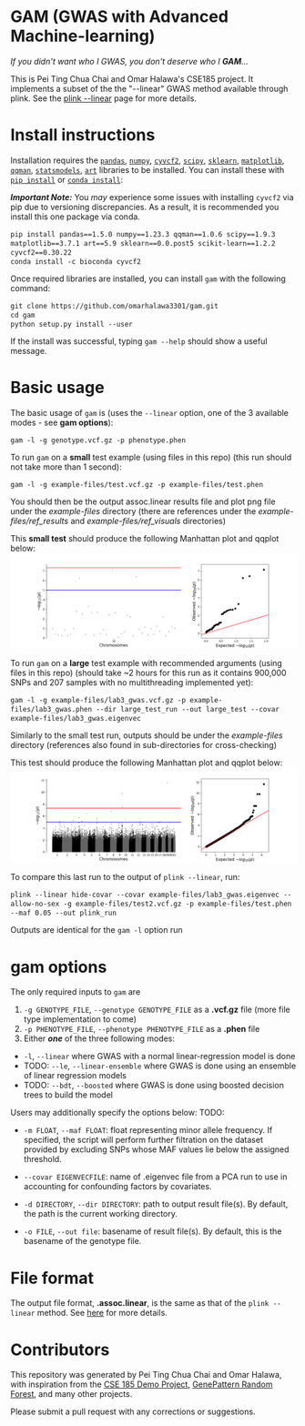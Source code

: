 # GAM (GWAS with Advanced Machine-learning)
_If you didn't want who I GWAS, you don't deserve who I **GAM**..._

This is Pei Ting Chua Chai and Omar Halawa's CSE185 project. It implements a subset of the the "--linear" GWAS method available through plink. See the [plink --linear](https://www.cog-genomics.org/plink/1.9/assoc#linear) page for more details.

# Install instructions

Installation requires the [`pandas`](https://pandas.pydata.org/), [`numpy`](https://numpy.org/), [`cyvcf2`](https://brentp.github.io/cyvcf2/), [`scipy`](https://docs.scipy.org/doc/scipy/), [`sklearn`](https://scikit-learn.org/), [`matplotlib`](https://matplotlib.org/), [`qqman`](https://pypi.org/project/qqman/), [`statsmodels`](https://www.statsmodels.org/stable/index.html), [`art`](https://pypi.org/project/art/) libraries to be installed. You can install these with [`pip install`](https://www.dataquest.io/blog/install-pip-windows/) or [`conda install`](https://dev.to/waylonwalker/installing-miniconda-on-linux-from-the-command-line-4ad7):

_**Important Note:**_ You _may_ experience some issues with installing `cyvcf2` via pip due to versioning discrepancies. As a result, it is recommended you install this one package via conda.

```
pip install pandas==1.5.0 numpy==1.23.3 qqman==1.0.6 scipy==1.9.3 matplotlib==3.7.1 art==5.9 sklearn==0.0.post5 scikit-learn==1.2.2
cyvcf2==0.30.22
conda install -c bioconda cyvcf2
```

Once required libraries are installed, you can install `gam` with the following command:

```
git clone https://github.com/omarhalawa3301/gam.git
cd gam
python setup.py install --user
```

If the install was successful, typing `gam --help` should show a useful message.

# Basic usage

The basic usage of `gam` is (uses the `--linear` option, one of the 3 available modes - see **gam options**):

```
gam -l -g genotype.vcf.gz -p phenotype.phen
```

To run `gam` on a **small** test example (using files in this repo) (this run should not take more than 1 second):
```
gam -l -g example-files/test.vcf.gz -p example-files/test.phen
```
You should then be the output assoc.linear results file and plot png file under the _example-files_ directory (there are references under the _example-files/ref_results_ and _example-files/ref_visuals_ directories)

This **small test** should produce the following Manhattan plot and qqplot below:
![title](example-files/ref_visuals/test_qqplot.png "Small Test Plots")  


To run `gam` on a **large** test example with recommended arguments (using files in this repo) (should take ~2 hours for this run as it contains 900,000 SNPs and 207 samples with no multithreading implemented yet):
```
gam -l -g example-files/lab3_gwas.vcf.gz -p example-files/lab3_gwas.phen --dir large_test_run --out large_test --covar example-files/lab3_gwas.eigenvec
```
Similarly to the small test run, outputs should be under the _example-files_ directory (references also found in sub-directories for cross-checking)

This test should produce the following Manhattan plot and qqplot below:
![title](example-files/ref_visuals/lab3_gwas.png "Genome-Wide Test Plots")  




To compare this last run to the output of `plink --linear`, run:
```
plink --linear hide-covar --covar example-files/lab3_gwas.eigenvec --allow-no-sex -g example-files/test2.vcf.gz -p example-files/test.phen --maf 0.05 --out plink_run
```
Outputs are identical for the `gam -l` option run

# gam options

The only required inputs to `gam` are 

1. `-g GENOTYPE_FILE`, `--genotype GENOTYPE_FILE` as a **.vcf.gz** file (more file type implementation to come)
2. `-p PHENOTYPE_FILE`, `--phenotype PHENOTYPE_FILE` as a **.phen** file
3. Either _**one**_ of the three following modes:
* `-l`, `--linear` where GWAS with a normal linear-regression model is done
* TODO: `--le`, `--linear-ensemble` where GWAS is done using an ensemble of linear regression models
* TODO: `--bdt`, `--boosted` where GWAS is done using boosted decision trees to build the model
    



Users may additionally specify the options below:
TODO:
* `-m FLOAT`, `--maf FLOAT`: float representing minor allele frequency. If specified, the script will perform further filtration on the dataset provided by excluding SNPs whose MAF values lie below the assigned threshold. 

* `--covar EIGENVECFILE`: name of .eigenvec file from a PCA run to use in accounting for confounding factors by covariates.

* `-d DIRECTORY`, `--dir DIRECTORY`: path to output result file(s). By default, the path is the current working directory.

* `-o FILE`, `--out file`: basename of result file(s). By default, this is the basename of the genotype file.

# File format

The output file format, **.assoc.linear**, is the same as that of the `plink --linear` method. See [here](https://www.cog-genomics.org/plink/1.9/formats#assoc_linear) for more details.

# Contributors

This repository was generated by Pei Ting Chua Chai and Omar Halawa, with inspiration from the [CSE 185 Demo Project](https://github.com/gymreklab/cse185-demo-project), [GenePattern Random Forest](https://github.com/genepattern/RandomForest), and many other projects.

Please submit a pull request with any corrections or suggestions.


